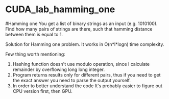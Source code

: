 # CUDA_lab_hamming_one

#Hamming one
You get a list of binary strings as an input (e.g. 1010100). Find how many pairs of strings are there, such that hamming distance between them is equal to 1.

Solution for Hamming one problem. It works in O(n\*l\*logn) time complexity.

Few thing worth mentioning:
1. Hashing function doesn't use modulo operation, since I calculate remainder by overflowing long long integer.
2. Program returns results only for different pairs, thus if you need to get the exact answer you need to parse the output yourself.
3. In order to better understand the code It's probably easier to figure out CPU version first, then GPU.
